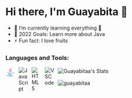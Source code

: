 # Hi there, I'm Guayabita 👋 

- 🌱 I’m currently learning everything 🤣
- 🥅 2022 Goals: Learn more about Java
- ⚡ Fun fact: I love fruits

### Languages and Tools:

<img align="left" alt="Java" width="26px" src="https://raw.githubusercontent.com/devicons/devicon/master/icons/java/java-original.svg" style="padding-right:10px;" />
<img align="left" alt="JavaScript" width="26px" src="https://cdn.jsdelivr.net/gh/devicons/devicon/icons/javascript/javascript-original.svg" style="padding-right:10px;" />
<img align="left" alt="HTML5" width="26px" src="https://cdn.jsdelivr.net/gh/devicons/devicon/icons/html5/html5-original.svg" style="padding-right:10px;" />
<img align="left" alt="VSCode" width="26px" src="https://cdn.jsdelivr.net/gh/devicons/devicon/icons/vscode/vscode-original.svg" style="padding-right:10px;" />



</p><img align="center" alt="Guayabitaa's Stats" src="https://github-readme-stats.vercel.app/api?username=guayabitaa&show_icons=true&hide_border=true&theme=radical"/></p>
<p><img align="center" src="https://github-readme-stats.vercel.app/api/top-langs/?username=guayabitaa&layout=compact&theme=radical" alt="guayabitaa" /></p>
